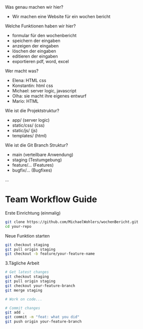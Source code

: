 Was genau machen wir hier?
- Wir machen eine Website für ein wochen bericht

Welche Funktionen haben wir hier?

- formular für den wochenbericht
- speichern der eingaben
- anzeigen der eingaben
- löschen der eingaben
- editieren der eingaben
- exportieren pdf, word, excel

Wer macht was?
- Elena: HTML css
- Konstantin: html css
- Michael: server logic, javascript
- Olha: sie macht ihre eigenes entwurf
- Mario: HTML

Wie ist die Projektstruktur?
- app/ (server logic)
- static/css/ (css)
- static/js/ (js)
- templates/ (html)

Wie ist die Git Branch Struktur?
- main (verteilbare Anwendung)
- staging (Testumgebung)
- feature/... (Features)
- bugfix/... (Bugfixes)



...

# Team Workflow Guide

Erste Einrichtung (einmalig)
   ```bash
   git clone https://github.com/MichaelWohlers/wochenBericht.git
   cd your-repo
   ```
Neue Funktion starten
   ```bash
   git checkout staging
   git pull origin staging
   git checkout -b feature/your-feature-name
   ```

3.Tägliche Arbeit
   ```bash
   # Get latest changes
   git checkout staging
   git pull origin staging
   git checkout your-feature-branch
   git merge staging

   # Work on code...

   # Commit changes
   git add .
   git commit -m "feat: what you did"
   git push origin your-feature-branch
   ```

